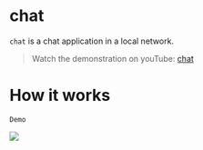 
# chat
`chat` is a chat application in a local network.

>Watch the demonstration on youTube: [chat](https://youtu.be/7Lsckb7YThk)

# How it works



`Demo`

![](/imgs/login.png)
